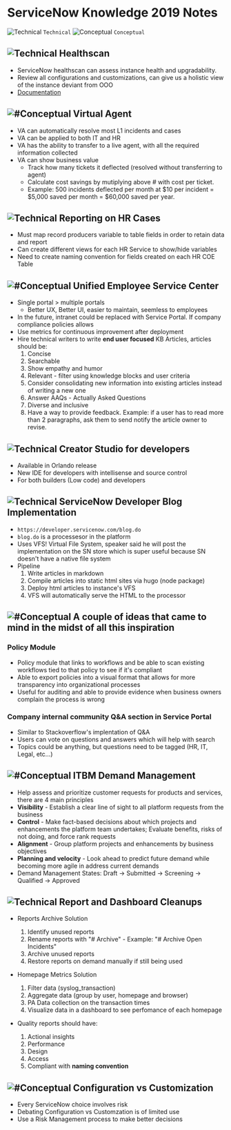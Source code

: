 # ServiceNow Knowledge 2019 Notes

![Technical](https://placehold.it/15/f03c15/000000?text=+) `Technical`
![Conceptual](https://placehold.it/15/c5f015/000000?text=+) `Conceptual`

## ![Technical](https://placehold.it/18/f03c15/000000?text=+) Healthscan

- ServiceNow healthscan can assess instance health and upgradability.
- Review all configurations and customizations, can give us a holistic view of the instance deviant from OOO
- [Documentation](https://www.servicenow.com/content/dam/servicenow-assets/public/en-us/doc-type/data-sheet/ds-configuration-review.pdf)

## ![#Conceptual](https://placehold.it/15/c5f015/000000?text=+) Virtual Agent

- VA can automatically resolve most L1 incidents and cases
- VA can be applied to both IT and HR
- VA has the ability to transfer to a live agent, with all the required information collected
- VA can show business value
  - Track how many tickets it deflected (resolved without transferring to agent)
  - Calculate cost savings by mutiplying above # with cost per ticket.
  - Example: 500 incidents deflected per month at $10 per incident = \$5,000 saved per month = \$60,000 saved per year.

## ![Technical](https://placehold.it/18/f03c15/000000?text=+) Reporting on HR Cases

- Must map record producers variable to table fields in order to retain data and report
- Can create different views for each HR Service to show/hide variables
- Need to create naming convention for fields created on each HR COE Table

## ![#Conceptual](https://placehold.it/15/c5f015/000000?text=+) Unified Employee Service Center

- Single portal > multiple portals
  - Better UX, Better UI, easier to maintain, seemless to employees
- In the future, intranet could be replaced with Service Portal. If company compliance policies allows
- Use metrics for continuous improvement after deployment
- Hire technical writers to write **end user focused** KB Articles, articles should be:
  1. Concise
  2. Searchable
  3. Show empathy and humor
  4. Relevant - filter using knowledge blocks and user criteria
  5. Consider consolidating new information into existing articles instead of writing a new one
  6. Answer AAQs - Actually Asked Questions
  7. Diverse and inclusive
  8. Have a way to provide feedback. Example: if a user has to read more than 2 paragraphs, ask them to send notify the article owner to revise.

## ![Technical](https://placehold.it/18/f03c15/000000?text=+) Creator Studio for developers

- Available in Orlando release
- New IDE for developers with intellisense and source control
- For both builders (Low code) and developers

## ![Technical](https://placehold.it/18/f03c15/000000?text=+) ServiceNow Developer Blog Implementation

- `https://developer.servicenow.com/blog.do`
- `blog.do` is a processesor in the platform
- Uses VFS! Virtual File System, speaker said he will post the implementation on the SN store which is super useful because SN doesn't have a native file system
- Pipeline
  1. Write articles in markdown
  2. Compile articles into static html sites via hugo (node package)
  3. Deploy html articles to instance's VFS
  4. VFS will automatically serve the HTML to the processor

## ![#Conceptual](https://placehold.it/15/c5f015/000000?text=+) A couple of ideas that came to mind in the midst of all this inspiration

### Policy Module

- Policy module that links to workflows and be able to scan existing workflows tied to that policy to see if it's compliant
- Able to export policies into a visual format that allows for more transparency into organizational processes
- Useful for auditing and able to provide evidence when business owners complain the process is wrong

### Company internal community Q&A section in Service Portal

- Similar to Stackoverflow's implentation of Q&A
- Users can vote on questions and answers which will help with search
- Topics could be anything, but questions need to be tagged (HR, IT, Legal, etc...)

## ![#Conceptual](https://placehold.it/15/c5f015/000000?text=+) ITBM Demand Management

- Help assess and prioritize customer requests for products and services, there are 4 main principles
- **Visibility** - Establish a clear line of sight to all platform requests from the business
- **Control** - Make fact-based decisions about which projects and enhancements the platform team undertakes; Evaluate benefits, risks of not doing, and force rank requests
- **Alignment** - Group platform projects and enhancements by business objectives
- **Planning and velocity** - Look ahead to predict future demand while becoming more agile in address current demands
- Demand Management States: Draft -> Submitted -> Screening -> Qualified -> Approved

## ![Technical](https://placehold.it/18/f03c15/000000?text=+) Report and Dashboard Cleanups

- Reports Archive Solution

  1. Identify unused reports
  2. Rename reports with "# Archive" - Example: "# Archive Open Incidents"
  3. Archive unused reports
  4. Restore reports on demand manually if still being used

- Homepage Metrics Solution

  1. Filter data (syslog_transaction)
  2. Aggregate data (group by user, homepage and browser)
  3. PA Data collection on the transaction times
  4. Visualize data in a dashboard to see perfomance of each homepage

- Quality reports should have:
  1. Actional insights
  2. Performance
  3. Design
  4. Access
  5. Compliant with **naming convention**

## ![#Conceptual](https://placehold.it/15/c5f015/000000?text=+) Configuration vs Customization

- Every ServiceNow choice involves risk
- Debating Configuration vs Customzation is of limited use
- Use a Risk Management process to make better decisions

